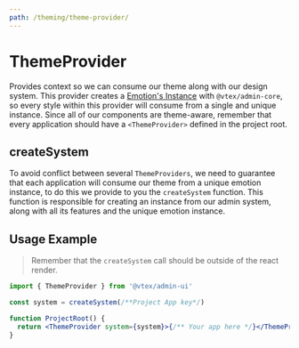 ```yaml
---
path: /theming/theme-provider/
---
```


# ThemeProvider

Provides context so we can consume our theme along with our design system. This provider creates a [Emotion's Instance](https://emotion.sh/docs/@emotion/css#custom-instances) with `@vtex/admin-core`, so every style within this provider will consume from a single and unique instance. Since all of our components are theme-aware, remember that every application should have a `<ThemeProvider>` defined in the project root.

## createSystem

To avoid conflict between several `ThemeProviders`, we need to guarantee that each application will consume our theme from a unique emotion instance, to do this we provide to you the `createSystem` function. This function is responsible for creating an instance from our admin system, along with all its features and the unique emotion instance.

## Usage Example

> Remember that the `createSystem` call should be outside of the react render.

```jsx isStatic
import { ThemeProvider } from '@vtex/admin-ui'

const system = createSystem(/**Project App key*/)

function ProjectRoot() {
  return <ThemeProvider system={system}>{/** Your app here */}</ThemeProvider>
}
```
